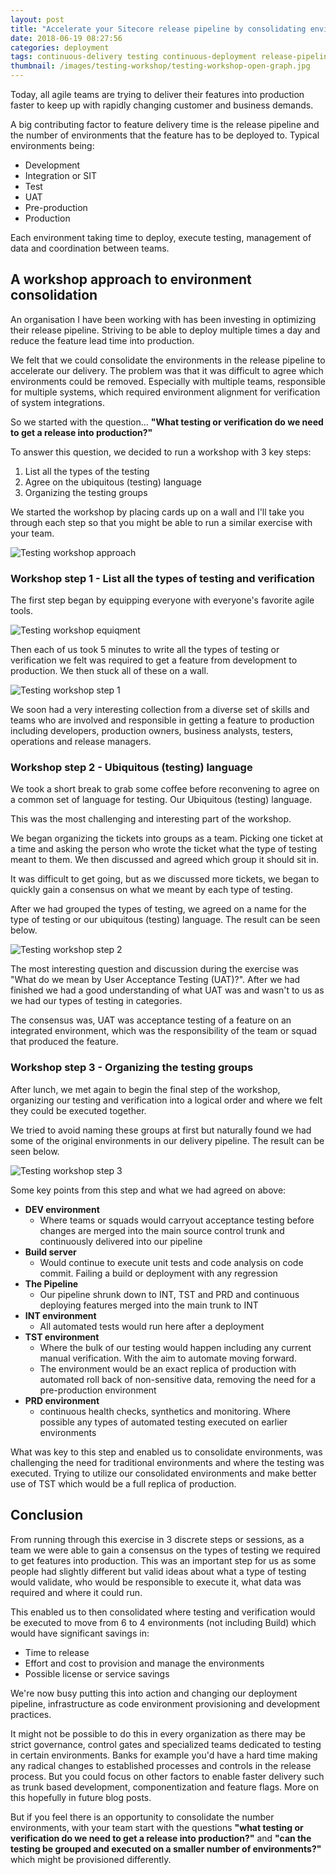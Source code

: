 ```yaml
---
layout: post
title: "Accelerate your Sitecore release pipeline by consolidating environments used for testing and verification"
date: 2018-06-19 08:27:56
categories: deployment
tags: continuous-delivery testing continuous-deployment release-pipeline infrastructure
thumbnail: /images/testing-workshop/testing-workshop-open-graph.jpg
---
```

Today, all agile teams are trying to deliver their features into production faster to keep up with rapidly changing customer and business demands. 

A big contributing factor to feature delivery time is the release pipeline and the number of environments that the feature has to be deployed to. Typical environments being:

* Development
* Integration or SIT
* Test
* UAT
* Pre-production
* Production

Each environment taking time to deploy, execute testing, management of data and coordination between teams.

<!-- more -->

## A workshop approach to environment consolidation

An organisation I have been working with has been investing in optimizing their release pipeline. Striving to be able to deploy multiple times a day and reduce the feature lead time into production.

We felt that we could consolidate the environments in the release pipeline to accelerate our delivery. The problem was that it was difficult to agree which environments could be removed. Especially with multiple teams, responsible for multiple systems, which required environment alignment for verification of system integrations.

So we started with the question… __"What testing or verification do we need to get a release into production?"__

To answer this question, we decided to run a workshop with 3 key steps:

1. List all the types of the testing
2. Agree on the ubiquitous (testing) language
3. Organizing the testing groups

We started the workshop by placing cards up on a wall and I'll take you through each step so that you might be able to run a similar exercise with your team.

![Testing workshop approach](/images/testing-workshop/testing-workshop-approach.jpg)

### Workshop step 1 - List all the types of testing and verification

The first step began by equipping everyone with everyone's favorite agile tools.

![Testing workshop equiqment](/images/testing-workshop/testing-workshop-equipment.jpg)

Then each of us took 5 minutes to write all the types of testing or verification we felt was required to get a feature from development to production. We then stuck all of these on a wall.

![Testing workshop step 1](/images/testing-workshop/testing-workshop-step1.jpg)

We soon had a very interesting collection from a diverse set of skills and teams who are involved and responsible in getting a feature to production including developers, production owners, business analysts, testers, operations and release managers.

### Workshop step 2 - Ubiquitous (testing) language

We took a short break to grab some coffee before reconvening to agree on a common set of language for testing. Our Ubiquitous (testing) language.

This was the most challenging and interesting part of the workshop. 

We began organizing the tickets into groups as a team. Picking one ticket at a time and asking the person who wrote the ticket what the type of testing meant to them. We then discussed and agreed which group it should sit in.

It was difficult to get going, but as we discussed more tickets, we began to quickly gain a consensus on what we meant by each type of testing.

After we had grouped the types of testing, we agreed on a name for the type of testing or our ubiquitous (testing) language. The result can be seen below.

![Testing workshop step 2](/images/testing-workshop/testing-workshop-step2.jpg)

The most interesting question and discussion during the exercise was "What do we mean by User Acceptance Testing (UAT)?". After we had finished we had a good understanding of what UAT was and wasn't to us as we had our types of testing in categories. 

The consensus was, UAT was acceptance testing of a feature on an integrated environment, which was the responsibility of the team or squad that produced the feature.

### Workshop step 3 - Organizing the testing groups

After lunch, we met again to begin the final step of the workshop, organizing our testing and verification into a logical order and where we felt they could be executed together.

We tried to avoid naming these groups at first but naturally found we had some of the original environments in our delivery pipeline. The result can be seen below.

![Testing workshop step 3](/images/testing-workshop/testing-workshop-step3.jpg)

Some key points from this step and what we had agreed on above:

* __DEV environment__
  * Where teams or squads would carryout acceptance testing before changes are merged into the main source control trunk and continuously delivered into our pipeline
* __Build server__
  * Would continue to execute unit tests and code analysis on code commit. Failing a build or deployment with any regression
* __The Pipeline__
  * Our pipeline shrunk down to INT, TST and PRD and continuous deploying features merged into the main trunk to INT
* __INT environment__
  * All automated tests would run here after a deployment
* __TST environment__
  * Where the bulk of our testing would happen including any current manual verification. With the aim to automate moving forward.
  * The environment would be an exact replica of production with automated roll back of non-sensitive data, removing the need for a pre-production environment
* __PRD environment__
  * continuous health checks, synthetics and monitoring. Where possible any types of automated testing executed on earlier environments

What was key to this step and enabled us to consolidate environments, was challenging the need for traditional environments and where the testing was executed. Trying to utilize our consolidated environments and make better use of TST which would be a full replica of production.
	
## Conclusion

From running through this exercise in 3 discrete steps or sessions, as a team we were able to gain a consensus on the types of testing we required to get features into production. This was an important step for us as some people had slightly different but valid ideas about what a type of testing would validate, who would be responsible to execute it, what data was required and where it could run.

This enabled us to then consolidated where testing and verification would be executed to move from 6 to 4 environments (not including Build) which would have significant savings in:

* Time to release
* Effort and cost to provision and manage the environments
* Possible license or service savings

We're now busy putting this into action and changing our deployment pipeline, infrastructure as code environment provisioning and development practices.

It might not be possible to do this in every organization as there may be strict governance, control gates and specialized teams dedicated to testing in certain environments. Banks for example you'd have a hard time making any radical changes to established processes and controls in the release process. But you could focus on other factors to enable faster delivery such as trunk based development, componentization and feature flags. More on this hopefully in future blog posts.

But if you feel there is an opportunity to consolidate the number environments, with your team start with the questions __"what testing or verification do we need to get a release into production?"__ and __"can the testing be grouped and executed on a smaller number of environments?"__ which might be provisioned differently.



